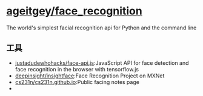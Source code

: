 # [ageitgey/face_recognition](https://github.com/ageitgey/face_recognition)

The world's simplest facial recognition api for Python and the command line

## 工具

* [justadudewhohacks/face-api.js](https://github.com/justadudewhohacks/face-api.js):JavaScript API for face detection and face recognition in the browser with tensorflow.js
* [deepinsight/insightface](https://github.com/deepinsight/insightface):Face Recognition Project on MXNet
* [cs231n/cs231n.github.io](https://github.com/cs231n/cs231n.github.io):Public facing notes page
* [](https://github.com/ageitgey/face_recognition)
